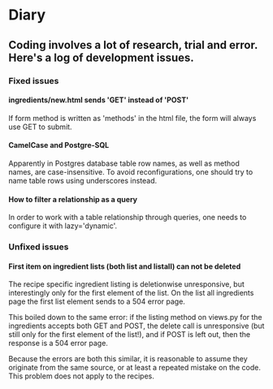 # Diary

## Coding involves a lot of research, trial and error. Here's a log of development issues.

### Fixed issues

#### ingredients/new.html sends 'GET' instead of 'POST'

If form method is written as 'methods' in the html file, the form will always use GET to submit.

#### CamelCase and Postgre-SQL

Apparently in Postgres database table row names, as well as method names, are case-insensitive. To avoid reconfigurations, one should try to name table rows using underscores instead. 

#### How to filter a relationship as a query

In order to work with a table relationship through queries, one needs to configure it with lazy='dynamic'.

### Unfixed issues

#### First item on ingredient lists (both list and listall) can not be deleted

The recipe specific ingredient listing is deletionwise unresponsive, but interestingly only for the first element of the list.
On the list all ingredients page the first list element sends to a 504 error page.

This boiled down to the same error: if the listing method on views.py for the ingredients accepts both GET and POST,
the delete call is unresponsive (but still only for the first element of the list!), and if POST is left out, then the response is a 504 error page. 

Because the errors are both this similar, it is reasonable to assume they originate from the same source, or at least a repeated mistake on the code.
This problem does not apply to the recipes. 

